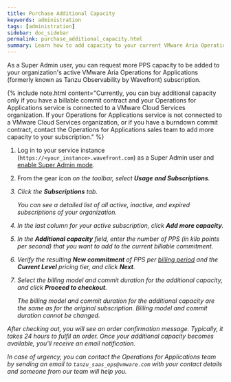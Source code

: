 ```yaml
---
title: Purchase Additional Capacity
keywords: administration
tags: [administration]
sidebar: doc_sidebar
permalink: purchase_additional_capacity.html
summary: Learn how to add capacity to your current VMware Aria Operations for Applications subscription.
---
```


As a Super Admin user, you can request more PPS capacity to be added to your organization's active VMware Aria Operations for Applications (formerly known as Tanzu Observability by Wavefront) subscription.

{% include note.html content="Currently, you can buy additional capacity only if you have a billable commit contract and your Operations for Applications service is connected to a VMware Cloud Services organization. If your Operations for Applications service is not connected to a VMware Cloud Services organization, or if you have a burndown commit contract, contact the Operations for Applications sales team to add more capacity to your subscription." %}

1. Log in to your service instance (`https://<your_instance>.wavefront.com`) as a Super Admin user and [enable Super Admin mode](users_account_managing.html#enable-or-disable-super-admin-mode).
2. From the gear icon <i class="fa fa-cog"/> on the toolbar, select **Usage and Subscriptions**.
3. Click the **Subscriptions** tab.

    You can see a detailed list of all active, inactive, and expired subscriptions of your organization.
4. In the last column for your active subscription, click **Add more capacity**.
5. In the **Additional capacity** field, enter the number of PPS (in kilo points per second) that you want to add to the current billable commitment.
6. Verify the resulting **New commitment** of PPS per [billing period](glossary.html#b) and the **Current Level** pricing tier, and click **Next**.
7. Select the billing model and commit duration for the additional capacity, and click **Proceed to checkout**.

    The billing model and commit duration for the additional capacity are the same as for the original subscription. Billing model and commit duration cannot be changed.

After checking out, you will see an order confirmation message. Typically, it takes 24 hours to fulfil an order. Once your additional capacity becomes available, you'll receive an email notification. 

In case of urgency, you can contact the Operations for Applications team by sending an email to `tanzu_saas_ops@vmware.com` with your contact details and someone from our team will help you.